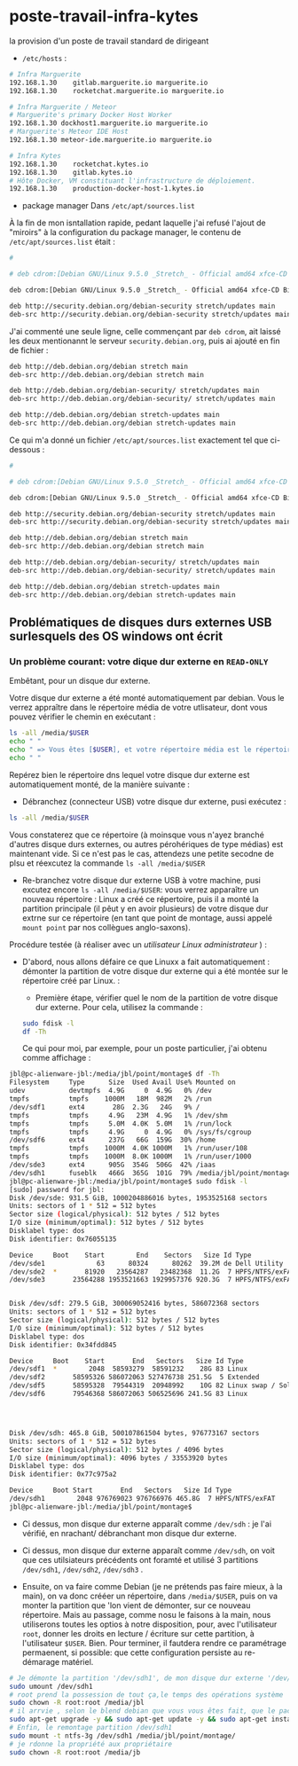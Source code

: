 # poste-travail-infra-kytes
la provision d'un poste de travail standard de dirigeant


- `/etc/hosts` : 

```bash
# Infra Marguerite
192.168.1.30    gitlab.marguerite.io marguerite.io 
192.168.1.30    rocketchat.marguerite.io marguerite.io

# Infra Marguerite / Meteor
# Marguerite's primary Docker Host Worker 
192.168.1.30 dockhost1.marguerite.io marguerite.io
# Marguerite's Meteor IDE Host 
192.168.1.30 meteor-ide.marguerite.io marguerite.io

# Infra Kytes
192.168.1.30    rocketchat.kytes.io
192.168.1.30    gitlab.kytes.io
# Hôte Docker, VM constituant l'infrastructure de déploiement.
192.168.1.30    production-docker-host-1.kytes.io
```

* package manager
Dans `/etc/apt/sources.list`


À la fin de mon isntallation rapide, pedant laquelle j'ai refusé l'ajout de "miroirs" à la configuration du package manager, le contenu de `/etc/apt/sources.list` était : 

```bash
#

# deb cdrom:[Debian GNU/Linux 9.5.0 _Stretch_ - Official amd64 xfce-CD Binary-1 20180714-10:25]/ stretch main

deb cdrom:[Debian GNU/Linux 9.5.0 _Stretch_ - Official amd64 xfce-CD Binary-1 20180714-10:25]/ stretch main

deb http://security.debian.org/debian-security stretch/updates main
deb-src http://security.debian.org/debian-security stretch/updates main


```
J'ai commenté une seule ligne, celle commençant par `deb cdrom`, ait laissé les deux mentionannt le serveur `security.debian.org`, puis ai ajouté en fin de fichier :
```bash
deb http://deb.debian.org/debian stretch main
deb-src http://deb.debian.org/debian stretch main

deb http://deb.debian.org/debian-security/ stretch/updates main
deb-src http://deb.debian.org/debian-security/ stretch/updates main

deb http://deb.debian.org/debian stretch-updates main
deb-src http://deb.debian.org/debian stretch-updates main
```

Ce qui m'a donné un fichier `/etc/apt/sources.list` exactement tel que ci-dessous : 

```bash
#

# deb cdrom:[Debian GNU/Linux 9.5.0 _Stretch_ - Official amd64 xfce-CD Binary-1 20180714-10:25]/ stretch main

deb cdrom:[Debian GNU/Linux 9.5.0 _Stretch_ - Official amd64 xfce-CD Binary-1 20180714-10:25]/ stretch main

deb http://security.debian.org/debian-security stretch/updates main
deb-src http://security.debian.org/debian-security stretch/updates main

deb http://deb.debian.org/debian stretch main
deb-src http://deb.debian.org/debian stretch main

deb http://deb.debian.org/debian-security/ stretch/updates main
deb-src http://deb.debian.org/debian-security/ stretch/updates main

deb http://deb.debian.org/debian stretch-updates main
deb-src http://deb.debian.org/debian stretch-updates main
```

## Problématiques de disques durs externes USB surlesquels des OS windows ont écrit

### Un problème courant: votre dique dur externe en `READ-ONLY`

Embêtant, pour un disque dur externe.

Votre disque dur externe a été monté automatiquement par debian. Vous le
verrez appraître dans le répertoire média de votre utlisateur, dont vous pouvez vérifier le chemin en exécutant : 
```bash
ls -all /media/$USER
echo " "
echo " => Vous êtes [$USER], et votre répertoire média est le répertoire [/media/$USER]"
echo " "
```
Repérez bien le répertoire dns lequel votre disque dur externe est automatiquement monté, de la manière suivante : 
* Débranchez (connecteur USB) votre disque dur externe, pusi exécutez : 
```bash
ls -all /media/$USER
```
Vous constaterez que ce répertoire (à moinsque vous n'ayez branché d'autres disque durs externes, ou autres pérohériques de type médias) est maintenant vide. Si ce n'est pas le cas, attendezs une petite secodne de plsu et réexcutez la commande `ls -all /media/$USER`
* Re-branchez votre disque dur externe USB à votre machine, pusi excutez encore `ls -all /media/$USER`: vous verrez apparaître un nouveau répertoire : Linux a créé ce répertoire, puis il a monté la partition principale (il pêut y en avoir plusieurs) de votre disque dur extrne sur ce répertoire (en tant que point de montage, aussi appelé `mount point` par nos collègues anglo-saxons).


Procédure testée (à réaliser avec un _utilisateur Linux administrateur_ ) : 
* D'abord, nous allons défaire ce que Linuxx a fait automatiquement : démonter la partition de votre disque dur externe qui a été montée sur le répertoire créé par Linux. :
  * Première étape, vérifier quel le nom de la partition de votre disque dur externe. Pour cela, utilisez la commande : 

   ```bash
   sudo fdisk -l
   df -Th
   ```

   Ce qui pour moi, par exemple, pour un poste particulier, j'ai obtenu comme affichage : 

```bash
jbl@pc-alienware-jbl:/media/jbl/point/montage$ df -Th
Filesystem     Type      Size  Used Avail Use% Mounted on
udev           devtmpfs  4.9G     0  4.9G   0% /dev
tmpfs          tmpfs    1000M   18M  982M   2% /run
/dev/sdf1      ext4       28G  2.3G   24G   9% /
tmpfs          tmpfs     4.9G   23M  4.9G   1% /dev/shm
tmpfs          tmpfs     5.0M  4.0K  5.0M   1% /run/lock
tmpfs          tmpfs     4.9G     0  4.9G   0% /sys/fs/cgroup
/dev/sdf6      ext4      237G   66G  159G  30% /home
tmpfs          tmpfs    1000M  4.0K 1000M   1% /run/user/108
tmpfs          tmpfs    1000M  8.0K 1000M   1% /run/user/1000
/dev/sde3      ext4      905G  354G  506G  42% /iaas
/dev/sdh1      fuseblk   466G  365G  101G  79% /media/jbl/point/montage
jbl@pc-alienware-jbl:/media/jbl/point/montage$ sudo fdisk -l 
[sudo] password for jbl: 
Disk /dev/sde: 931.5 GiB, 1000204886016 bytes, 1953525168 sectors
Units: sectors of 1 * 512 = 512 bytes
Sector size (logical/physical): 512 bytes / 512 bytes
I/O size (minimum/optimal): 512 bytes / 512 bytes
Disklabel type: dos
Disk identifier: 0x76055135

Device     Boot    Start        End    Sectors   Size Id Type
/dev/sde1             63      80324      80262  39.2M de Dell Utility
/dev/sde2  *       81920   23564287   23482368  11.2G  7 HPFS/NTFS/exFAT
/dev/sde3       23564288 1953521663 1929957376 920.3G  7 HPFS/NTFS/exFAT


Disk /dev/sdf: 279.5 GiB, 300069052416 bytes, 586072368 sectors
Units: sectors of 1 * 512 = 512 bytes
Sector size (logical/physical): 512 bytes / 512 bytes
I/O size (minimum/optimal): 512 bytes / 512 bytes
Disklabel type: dos
Disk identifier: 0x34fdd845

Device     Boot    Start       End   Sectors   Size Id Type
/dev/sdf1  *        2048  58593279  58591232    28G 83 Linux
/dev/sdf2       58595326 586072063 527476738 251.5G  5 Extended
/dev/sdf5       58595328  79544319  20948992    10G 82 Linux swap / Solaris
/dev/sdf6       79546368 586072063 506525696 241.5G 83 Linux




Disk /dev/sdh: 465.8 GiB, 500107861504 bytes, 976773167 sectors
Units: sectors of 1 * 512 = 512 bytes
Sector size (logical/physical): 512 bytes / 4096 bytes
I/O size (minimum/optimal): 4096 bytes / 33553920 bytes
Disklabel type: dos
Disk identifier: 0x77c975a2

Device     Boot Start       End   Sectors   Size Id Type
/dev/sdh1        2048 976769023 976766976 465.8G  7 HPFS/NTFS/exFAT
jbl@pc-alienware-jbl:/media/jbl/point/montage$ 

```
* Ci dessus, mon disque dur externe apparaît comme `/dev/sdh` : je l'ai vérifié, en nrachant/ débranchant mon disque dur externe.
* Ci dessus, mon disque dur externe apparaît comme `/dev/sdh`, on voit que ces utilsiateurs précédents ont foramté et utilisé 3 partitions `/dev/sdh1`, `/dev/sdh2`, `/dev/sdh3` .


* Ensuite, on va faire comme Debian (je ne prétends pas faire mieux, à la main), on va donc crééer un répertoire, dans `/media/$USER`, puis on va monter la partition que 'lon vient de démonter, sur ce nouveau répertoire. Mais au passage, comme nosu le faisons à la main, nous utiliserons toutes les optios à notre disposition, pour, avec l'utilisateur `root`, donner les droits en lecture / écriture sur cette partition, à l'utilisateur `$USER`. Bien. Pour terminer, il fautdera rendre ce paramétrage permaenent, si possible: que cette configuration persiste au re-démarage matériel.



```bash
# Je démonte la partition '/dev/sdh1', de mon disque dur externe '/dev/sdh'
sudo umount /dev/sdh1
# root prend la possession de tout ça,le temps des opérations système
sudo chown -R root:root /media/jbl
# il arrvie , selon le blend debian que vous vous êtes fait, que le package 'ntfs-3g' ne soit pas installé, je l'installe donc, et pusi je mets tout mon petit système en bonne santé, hein
sudo apt-get upgrade -y && sudo apt-get update -y && sudo apt-get install -y ntfs-3g
# Enfin, le remontage partition /dev/sdh1
sudo mount -t ntfs-3g /dev/sdh1 /media/jbl/point/montage/
# je rdonne la propriété aux propriétaire
sudo chown -R root:root /media/jb


```

